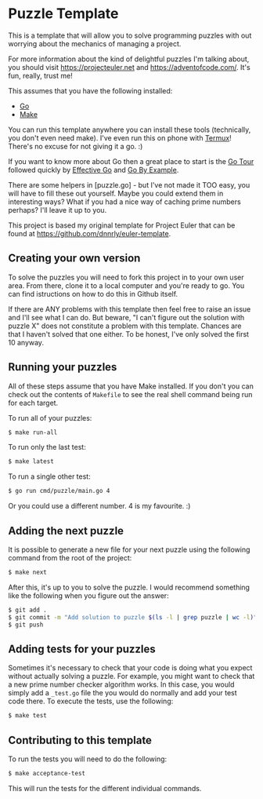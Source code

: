 # Puzzle Template

This is a template that will allow you to solve programming puzzles with out worrying about the mechanics of managing a project.

For more information about the kind of delightful puzzles I'm talking about, you should visit https://projecteuler.net and
https://adventofcode.com/. It's fun, really, trust me!

This assumes that you have the following installed:
* [Go](https://go.dev/)
* [Make](https://en.wikipedia.org/wiki/Make_(software))

You can run this template anywhere you can install these tools (technically, you don't even need make). I've even run this on phone with [Termux](https://termux.com/)! There's no excuse for not giving it a go. :)

If you want to know more about Go then a great place to start is the [Go Tour](https://tour.golang.org) followed quickly by [Effective Go](https://golang.org/doc/effective_go.html) and [Go By Example](https://gobyexample.com/).

There are some helpers in [puzzle.go] - but I've not made it TOO easy, you will have to fill these out yourself. Maybe you could extend them in interesting ways? What if you had a nice way of caching prime numbers perhaps? I'll leave it up to you.

This project is based my original template for Project Euler that can be found at https://github.com/dnnrly/euler-template.

## Creating your own version

To solve the puzzles you will need to fork this project in to your own user area. From there, clone it to a local computer and you're ready to go. You can find istructions on how to do this in Github itself.

If there are ANY problems with this template then feel free to raise an issue and I'll see what I can do. But beware, "I can't figure out the solution with puzzle X" does not constitute a problem with this template. Chances are that I haven't solved that one either. To be honest, I've only solved the first 10 anyway.

## Running your puzzles

All of these steps assume that you have Make installed. If you don't you can check out the contents of `Makefile` to see the real shell command being run for each target.

To run all of your puzzles:
```bash
$ make run-all
```

To run only the last test:
```bash
$ make latest
```

To run a single other test:
```bash
$ go run cmd/puzzle/main.go 4
```
Or you could use a different number. 4 is my favourite. :)

## Adding the next puzzle

It is possible to generate a new file for your next puzzle using the following command from the root of the project:
```bash
$ make next
```

After this, it's up to you to solve the puzzle. I would recommend something like the following when you figure out the answer:
```bash
$ git add .
$ git commit -m "Add solution to puzzle $(ls -l | grep puzzle | wc -l)"
$ git push
```

## Adding tests for your puzzles

Sometimes it's necessary to check that your code is doing what you expect without actually solving a puzzle. For example, you might want to check that a new prime number checker algorithm works. In this case, you would simply add a `_test.go` file the you would do normally and add your test code there. To execute the tests, use the following:
```bash
$ make test
```

## Contributing to this template

To run the tests you will need to do the following:
```bash
$ make acceptance-test
```

This will run the tests for the different individual commands.
